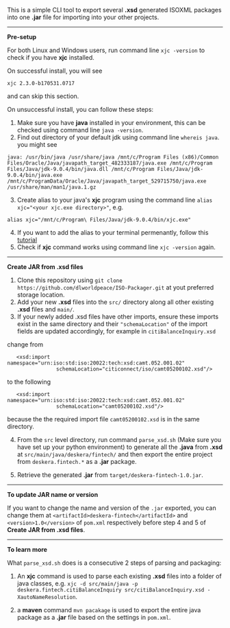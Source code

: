This is a simple CLI tool to export several **.xsd** generated ISOXML packages into one **.jar** file for importing into your other projects.

***

__Pre-setup__

For both Linux and Windows users, run command line `xjc -version` to check if you have **xjc** installed.

On successful install, you will see

```
xjc 2.3.0-b170531.0717
```
and can skip this section.

On unsuccessful install, you can follow these steps:
1. Make sure you have **java** installed in your environment, this can be checked using command line `java -version`.
2. Find out directory of your default jdk using command line `whereis java`. you might see
```
java: /usr/bin/java /usr/share/java /mnt/c/Program Files (x86)/Common Files/Oracle/Java/javapath_target_482333187/java.exe /mnt/c/Program Files/Java/jdk-9.0.4/bin/java.dll /mnt/c/Program Files/Java/jdk-9.0.4/bin/java.exe /mnt/c/ProgramData/Oracle/Java/javapath_target_529715750/java.exe /usr/share/man/man1/java.1.gz
```
3. Create alias to your java's **xjc** program using the command line `alias xjc="<your xjc.exe directory>"`, e.g. 
```
alias xjc="/mnt/c/Program\ Files/Java/jdk-9.0.4/bin/xjc.exe"
```
4. If you want to add the alias to your terminal permenantly, follow this  [tutorial](https://www.hostingadvice.com/how-to/set-command-aliases-linuxubuntudebian/)
5. Check if **xjc** command works using command line `xjc -version` again.

***

__Create JAR from .xsd files__

1. Clone this repository using `git clone https://github.com/dlworldpeace/ISO-Packager.git` at yout preferred storage location.
2. Add your new **.xsd** files into the `src/` directory along all other existing **.xsd** files and `main/`.
3. If your newly added .xsd files have other imports, ensure these imports exist in the same directory and their `"schemaLocation"` of the import fields are updated accordingly, for example in `citiBalanceInquiry.xsd`

change from

```
   <xsd:import namespace="urn:iso:std:iso:20022:tech:xsd:camt.052.001.02"
                schemaLocation="citiconnect/iso/camt05200102.xsd"/>
```
to the following
```
   <xsd:import namespace="urn:iso:std:iso:20022:tech:xsd:camt.052.001.02"
                schemaLocation="camt05200102.xsd"/>
```
because the the required import file `camt05200102.xsd` is in the same directory.

4. From the `src` level directory, run command `parse_xsd.sh` (Make sure you have set up your python environment) to generate all the **.java** from **.xsd** at `src/main/java/deskera/fintech/` and then export the entire project from `deskera.fintech.*` as a **.jar** package.

5. Retrieve the generated **.jar** from `target/deskera-fintech-1.0.jar`.

***

__To update JAR name or version__

If you want to change the name and version of the `.jar` exported, you can change them at `<artifactId>deskera-fintech</artifactId>` and `<version>1.0</version>` of `pom.xml` respectively before step 4 and 5 of **Create JAR from .xsd files**.

***

__To learn more__

What `parse_xsd.sh` does is a consecutive 2 steps of parsing and packaging:

1. An **xjc** command is used to parse each existing **.xsd** files into a folder of java classes, e.g. `xjc -d src/main/java -p deskera.fintech.citiBalanceInquiry src/citiBalanceInquiry.xsd -XautoNameResolution`.

2. a **maven** command `mvn pacakage` is used to export the entire java package as a **.jar** file based on the settings in `pom.xml`.
